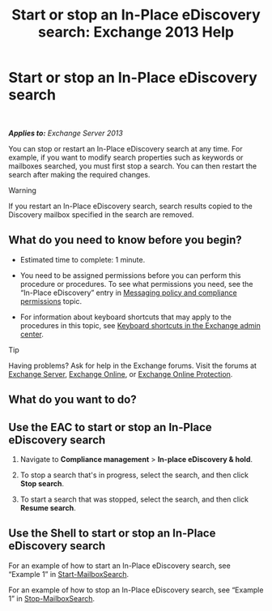 ﻿---
title: 'Start or stop an In-Place eDiscovery search: Exchange 2013 Help'
TOCTitle: Start or stop an In-Place eDiscovery search
ms:assetid: 0d546763-4bf5-4523-91f4-d181b7ee4ac2
ms:mtpsurl: https://technet.microsoft.com/en-us/library/Dd335090(v=EXCHG.150)
ms:contentKeyID: 49289164
ms.date: 12/10/2017
mtps_version: v=EXCHG.150
---

# Start or stop an In-Place eDiscovery search

 

_**Applies to:** Exchange Server 2013_


You can stop or restart an In-Place eDiscovery search at any time. For example, if you want to modify search properties such as keywords or mailboxes searched, you must first stop a search. You can then restart the search after making the required changes.


> [!WARNING]
> If you restart an In-Place eDiscovery search, search results copied to the Discovery mailbox specified in the search are removed.



## What do you need to know before you begin?

  - Estimated time to complete: 1 minute.

  - You need to be assigned permissions before you can perform this procedure or procedures. To see what permissions you need, see the “In-Place eDiscovery” entry in [Messaging policy and compliance permissions](messaging-policy-and-compliance-permissions-exchange-2013-help.md) topic.

  - For information about keyboard shortcuts that may apply to the procedures in this topic, see [Keyboard shortcuts in the Exchange admin center](keyboard-shortcuts-in-the-exchange-admin-center-exchange-online-protection-help.md).


> [!TIP]
> Having problems? Ask for help in the Exchange forums. Visit the forums at <A href="https://go.microsoft.com/fwlink/p/?linkid=60612">Exchange Server</A>, <A href="https://go.microsoft.com/fwlink/p/?linkid=267542">Exchange Online</A>, or <A href="https://go.microsoft.com/fwlink/p/?linkid=285351">Exchange Online Protection</A>.



## What do you want to do?

## Use the EAC to start or stop an In-Place eDiscovery search

1.  Navigate to **Compliance management** \> **In-place eDiscovery & hold**.

2.  To stop a search that's in progress, select the search, and then click **Stop search**.

3.  To start a search that was stopped, select the search, and then click **Resume search**.

## Use the Shell to start or stop an In-Place eDiscovery search

For an example of how to start an In-Place eDiscovery search, see “Example 1” in [Start-MailboxSearch](https://technet.microsoft.com/en-us/library/dd351245\(v=exchg.150\)).

For an example of how to stop an In-Place eDiscovery search, see “Example 1” in [Stop-MailboxSearch](https://technet.microsoft.com/en-us/library/dd351075\(v=exchg.150\)).

